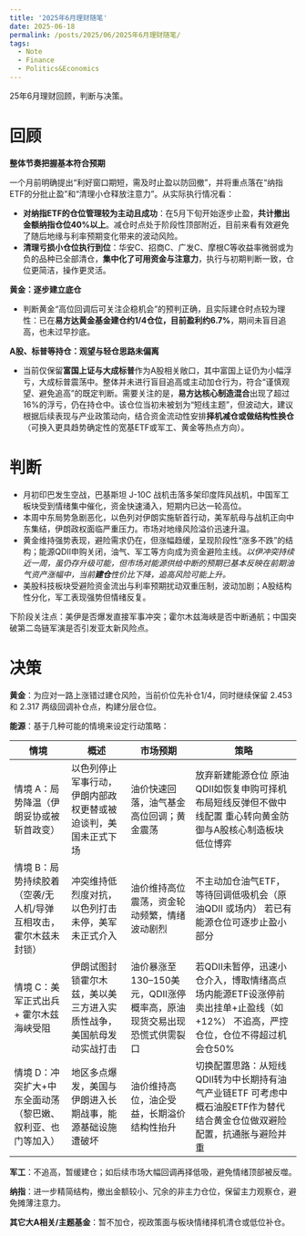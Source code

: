 ```yaml
---
title: '2025年6月理财随笔'
date: 2025-06-18
permalink: /posts/2025/06/2025年6月理财随笔/
tags:
  - Note
  - Finance
  - Politics&Economics
---
```


25年6月理财回顾，判断与决策。

# **回顾**

**整体节奏把握基本符合预期**

一个月前明确提出“利好窗口期短，需及时止盈以防回撤”，并将重点落在“纳指ETF的分批止盈”和“清理小仓释放注意力”。从实际执行情况看：

- **对纳指ETF的仓位管理较为主动且成功**：在5月下旬开始逐步止盈，**共计撤出金额纳指仓位40%以上**。减仓时点处于阶段性顶部附近，目前来看有效避免了随后地缘与利率预期变化带来的波动风险。
- **清理亏损小仓位执行到位**：华安C、招商C、广发C、摩根C等收益率微弱或为负的品种已全部清仓，**集中化了可用资金与注意力**，执行与初期判断一致，仓位更简洁，操作更灵活。

**黄金：逐步建立底仓**

- 判断黄金“高位回调后可关注企稳机会”的预判正确，且实际建仓时点较为理性：已在**易方达黄金基金建仓约1/4仓位，目前盈利约6.7%**，期间未盲目追高，也未过早抄底。

**A股、标普等持仓：观望与轻仓思路未偏离**

- 当前仅保留**富国上证与大成标普**作为A股相关敞口，其中富国上证仍为小幅浮亏，大成标普震荡中。整体并未进行盲目追高或主动加仓行为，符合“谨慎观望、避免追高”的既定判断。需要关注的是，**易方达核心制造混合**出现了超过16%的浮亏，仍在持仓中。该仓位当初未被划为“短线主题”，但波动大，建议根据后续表现与产业政策动向，结合资金流动性安排**择机减仓或做结构性换仓**（可换入更具趋势确定性的宽基ETF或军工、黄金等热点方向）。

# **判断**

- 月初印巴发生空战，巴基斯坦 J-10C 战机击落多架印度阵风战机，中国军工板块受到情绪集中催化，资金快速涌入，短期内已达一轮高位。
- 本周中东局势急剧恶化，以色列对伊朗实施斩首行动，美军航母与战机正向中东集结，伊朗政权面临严重压力。市场对地缘风险溢价迅速升温。
- 黄金维持强势表现，避险需求仍在，但涨幅趋缓，呈现阶段性“涨多不跌”的结构；能源QDII申购关闭，油气、军工等方向成为资金避险主线。*以伊冲突持续近一周，虽仍存升级可能，但市场对能源供给中断的预期已基本反映在前期油气资产涨幅中，当前**建仓**性价比下降，追高风险可能上升。*
- 美股科技板块受避险资金流出与利率预期扰动双重压制，波动加剧；A股结构性分化，军工表现强势但情绪反复。

下阶段关注点：美伊是否爆发直接军事冲突；霍尔木兹海峡是否中断通航；中国突破第二岛链军演是否引发亚太新风险点。

# **决策**

**黄金**：为应对一路上涨错过建仓风险，当前价位先补仓1/4，同时继续保留 2.453 和 2.317 两级回调补仓点，构建分层仓位。

**能源**：基于几种可能的情境来设定行动策略：

| 情境                                                         | 概述                                                         | 市场预期                                                     | 策略                                                         |
| ------------------------------------------------------------ | ------------------------------------------------------------ | ------------------------------------------------------------ | ------------------------------------------------------------ |
| 情境 A：局势降温（伊朗妥协或被斩首政变）                     | 以色列停止军事行动，伊朗内部政权更替或被迫谈判，美国未正式下场 | 油价快速回落，油气基金高位回调；黄金震荡                     | 放弃新建能源仓位 原油QDII如恢复申购可择机布局短线反弹但不做中线配置 重心转向黄金防御与A股核心制造板块低位博弈 |
| 情境 B：局势持续胶着（空袭/无人机/导弹互相攻击，霍尔木兹未封锁） | 冲突维持低烈度对抗，以色列打击未停，美军未正式介入           | 油价维持高位震荡，资金轮动频繁，情绪波动剧烈                 | 不主动加仓油气ETF，等待回调低吸机会（原油QDII 或场内） 若已有能源仓位可逐步止盈小部分 |
| 情境 C：美军正式出兵 + 霍尔木兹海峡受阻                      | 伊朗试图封锁霍尔木兹，美以美三方进入实质性战争，美国航母发动实战打击 | 油价暴涨至130–150美元，QDII涨停概率高，原油现货交易出现恐慌式供需裂口 | 若QDII未暂停，迅速小仓介入，博取情绪高点 场内能源ETF设涨停前卖出挂单+止盈线（如+12%） 不追高，严控仓位，仓位不得超过机会仓50% |
| 情境 D：冲突扩大+中东全面动荡（黎巴嫩、叙利亚、也门等加入）  | 地区多点爆发，美国与伊朗进入长期战事，能源基础设施遭破坏     | 油价维持高位，油企受益，长期溢价结构性抬升                   | 切换配置思路：从短线QDII转为中长期持有油气产业链ETF 可考虑中概石油股ETF作为替代 结合黄金仓位做双避险配置，抗通胀与避险并重 |

**军工**：不追高，暂缓建仓；如后续市场大幅回调再择低吸，避免情绪顶部被反噬。

**纳指**：进一步精简结构，撤出金额较小、冗余的非主力仓位，保留主力观察仓，避免摊薄注意力。

**其它大A相关/主题基金**：暂不加仓，视政策面与板块情绪择机清仓或低位补仓。